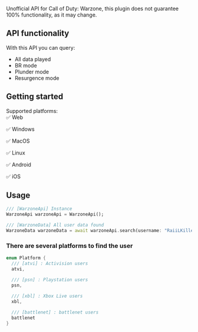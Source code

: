 Unofficial API for Call of Duty: Warzone, this plugin does not guarantee 100% functionality, as it may change.

## API functionality
With this API you can query:
- All data played
- BR mode
- Plunder mode
- Resurgence mode

## Getting started
Supported platforms:  
  ✅ Web
  
  ✅ Windows
  
  ✅ MacOS
  
  ✅ Linux
  
  ✅ Android
  
  ✅ iOS

## Usage

```dart
/// [WarzoneApi] Instance
WarzoneApi warzoneApi = WarzoneApi();
```

```dart
/// [WarzoneData] All user data found
WarzoneData warzoneData = await warzoneApi.search(username: "RaiiLKilleR#8661004", platform: Platform.atvi);
```


### There are several platforms to find the user
```dart
enum Platform {
  /// [atvi] : Activision users
  atvi,

  /// [psn] : Playstation users
  psn,
  
  /// [xbl] : Xbox Live users
  xbl, 

  /// [battlenet] : battlenet users
  battlenet 
}
```
